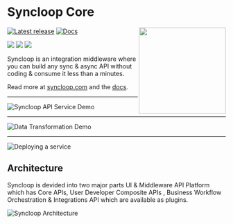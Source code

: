 # Syncloop Core

[![Latest release](https://img.shields.io/badge/release-vSL_330_Phase_3-blue)](https://github.com/ekamiddleware/syncloop-core/releases/latest)
<a href="https://www.syncloop.com/"><img src="https://www.syncloop.com/assets/img/logo/syncloop-logo.svg" align="right" width="200" ></a>
[![Docs](https://img.shields.io/badge/docs-vSL_330_Phase_3-brightgreen.svg?style=flat)](https://www.syncloop.com/documentation.html?utm_source=Website&utm_medium=click&utm_id=documentation&utm_content=github)

<a href="https://discord.com/invite/EnazFJpGQs"><img src="https://img.shields.io/badge/chat-discord-brightgreen.svg?logo=discord&style=flat"></a>
<a href="https://twitter.com/Syncloop_dev"><img src="https://img.shields.io/badge/Follow-SyncloopDev-blue.svg?style=flat&logo=twitter"></a>
<a href="https://www.youtube.com/@syncloop"><img src="https://img.shields.io/badge/YouTube-Tutorials-yellow.svg?style=flat"></a>

Syncloop is an integration middleware where you can build any sync & async API without coding & consume it less than a 
minutes.

Read more at [syncloop.com](https://syncloop.com) and the [docs](https://www.syncloop.com/documentation.html?utm_source=Website&utm_medium=click&utm_id=documentation&utm_content=github).

------------------
![Syncloop API Service Demo](https://www.syncloop.com/assets/img/Api_img-1.gif)

------------------
![Data Transformation Demo](https://www.syncloop.com/assets/img/mapper_img-2.gif)

------------------
![Deploying a service](https://www.syncloop.com/assets/img/go_live-4.gif)


## Architecture

Syncloop is devided into two major parts UI & Middleware API Platform which has Core APIs, User Developer Composite APIs
, Business Workflow Orchestration & Integrations API which are available as plugins.

![Syncloop Architecture](https://www.syncloop.com/assets/img/img_light.webp)